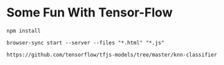 # Some Fun With Tensor-Flow
```
npm install
```

```
browser-sync start --server --files "*.html" "*.js"
```

```
https://github.com/tensorflow/tfjs-models/tree/master/knn-classifier
```